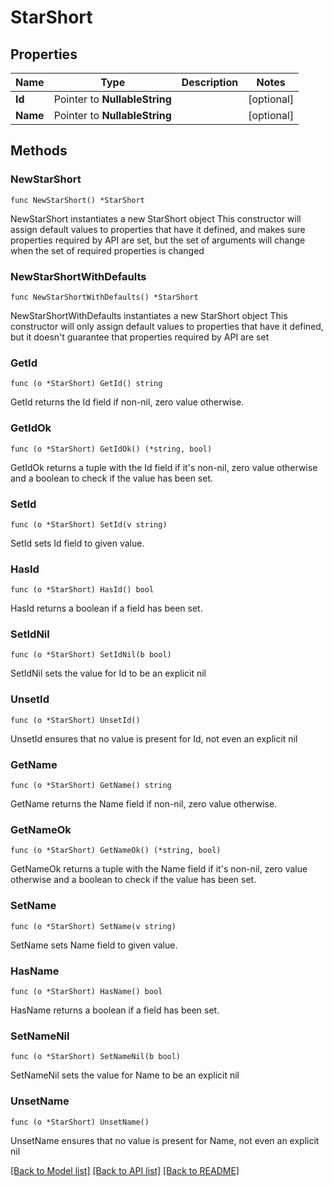# StarShort

## Properties

Name | Type | Description | Notes
------------ | ------------- | ------------- | -------------
**Id** | Pointer to **NullableString** |  | [optional] 
**Name** | Pointer to **NullableString** |  | [optional] 

## Methods

### NewStarShort

`func NewStarShort() *StarShort`

NewStarShort instantiates a new StarShort object
This constructor will assign default values to properties that have it defined,
and makes sure properties required by API are set, but the set of arguments
will change when the set of required properties is changed

### NewStarShortWithDefaults

`func NewStarShortWithDefaults() *StarShort`

NewStarShortWithDefaults instantiates a new StarShort object
This constructor will only assign default values to properties that have it defined,
but it doesn't guarantee that properties required by API are set

### GetId

`func (o *StarShort) GetId() string`

GetId returns the Id field if non-nil, zero value otherwise.

### GetIdOk

`func (o *StarShort) GetIdOk() (*string, bool)`

GetIdOk returns a tuple with the Id field if it's non-nil, zero value otherwise
and a boolean to check if the value has been set.

### SetId

`func (o *StarShort) SetId(v string)`

SetId sets Id field to given value.

### HasId

`func (o *StarShort) HasId() bool`

HasId returns a boolean if a field has been set.

### SetIdNil

`func (o *StarShort) SetIdNil(b bool)`

 SetIdNil sets the value for Id to be an explicit nil

### UnsetId
`func (o *StarShort) UnsetId()`

UnsetId ensures that no value is present for Id, not even an explicit nil
### GetName

`func (o *StarShort) GetName() string`

GetName returns the Name field if non-nil, zero value otherwise.

### GetNameOk

`func (o *StarShort) GetNameOk() (*string, bool)`

GetNameOk returns a tuple with the Name field if it's non-nil, zero value otherwise
and a boolean to check if the value has been set.

### SetName

`func (o *StarShort) SetName(v string)`

SetName sets Name field to given value.

### HasName

`func (o *StarShort) HasName() bool`

HasName returns a boolean if a field has been set.

### SetNameNil

`func (o *StarShort) SetNameNil(b bool)`

 SetNameNil sets the value for Name to be an explicit nil

### UnsetName
`func (o *StarShort) UnsetName()`

UnsetName ensures that no value is present for Name, not even an explicit nil

[[Back to Model list]](../README.md#documentation-for-models) [[Back to API list]](../README.md#documentation-for-api-endpoints) [[Back to README]](../README.md)


